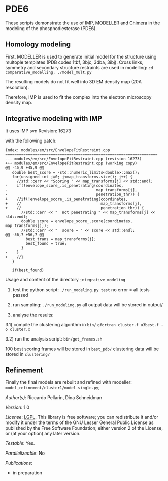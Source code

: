 # PDE6

These scripts demonstrate the use of IMP,
[MODELLER](http://salilab.org/modeller/) and
[Chimera](http://www.cgl.ucsf.edu/chimera/) in the modeling of the
phosphodiesterase (PDE6).

## Homology modeling

First, MODELLER is used to generate initial model for the structure using multople templates (PDB codes 1tbf, 3bjc, 3dba, 3ibj). Cross links, symmetry and secondary structure restraints are used in modelling:
 `cd comparative_modelling; ./model_mult.py`

The resulting models do not fit well into 3D EM density map (20A resolution).

Therefore, IMP is used to fit the complex into the electron microscopy density map.



## Integrative modeling with IMP

It uses IMP svn Revision: 16273

with the following patch:

```
Index: modules/em/src/EnvelopeFitRestraint.cpp
===================================================================
--- modules/em/src/EnvelopeFitRestraint.cpp	(revision 16273)
+++ modules/em/src/EnvelopeFitRestraint.cpp	(working copy)
@@ -45,9 +45,9 @@
   double best_score = -std::numeric_limits<double>::max();
   for(unsigned int j=0; j<map_transforms.size(); j++) {
     //std::cerr << "Scoring " << map_transforms[j] << std::endl;
-    if(!envelope_score_.is_penetrating(coordinates,
-                                       map_transforms[j],
-                                       penetration_thr)) {
+    //if(!envelope_score_.is_penetrating(coordinates,
+    //                                   map_transforms[j],
+    //                                   penetration_thr)) {
       //std::cerr << "  not penetrating " << map_transforms[j] << std::endl;
       double score = envelope_score_.score(coordinates, map_transforms[j]);
       //std::cerr << "  score = " << score << std::endl;
@@ -56,7 +56,7 @@
         best_trans = map_transforms[j];
         best_found = true;
       }
-    }
+    //}
   }

   if(best_found)
```
Usage and content of the directory `integrative_modeling`

1)  test the python script:
`./run_modeling.py test`
no error = all tests passed

2) run sampling:
`./run_modeling.py`
all output data will be stored in output/

3) analyse the results:

3.1) compile the clustering algorithm in `bin/`
`gfortran cluster.f u3best.f -o cluster.x`

3.2) run the analysis script:
`bin/get_frames.sh`

100 best scoring frames will be stored in `best_pdb/`
clustering data will be stored in `clustering/`

## Refinement

Finally the final models are rebuilt and refined with modeller:
`model_refinement/cluster1/model-single.py`;


_Author(s)_: Riccardo Pellarin, Dina Schneidman

_Version_: 1.0


_License_: [LGPL](http://www.gnu.org/licenses/old-licenses/lgpl-2.1.html).
This library is free software; you can redistribute it and/or
modify it under the terms of the GNU Lesser General Public
License as published by the Free Software Foundation; either
version 2 of the License, or (at your option) any later version.

_Testable_: Yes.

_Parallelizeable_: No

_Publications_:
 - in preparation
